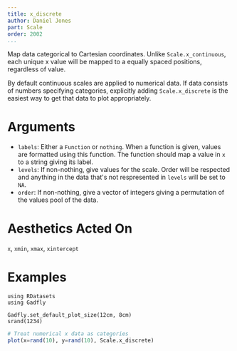 ```yaml
---
title: x_discrete
author: Daniel Jones
part: Scale
order: 2002
...
```


Map data categorical to Cartesian coordinates. Unlike `Scale.x_continuous`, each
unique x value will be mapped to a equally spaced positions, regardless of
value.

By default continuous scales are applied to numerical data. If data consists of
numbers specifying categories, explicitly adding `Scale.x_discrete` is the
easiest way to get that data to plot appropriately.

# Arguments

  * `labels`: Either a `Function` or `nothing`. When a
    function is given, values are formatted using this function. The function
    should map a value in `x` to a string giving its label.
  * `levels`: If non-nothing, give values for the scale. Order will be respected
    and anything in the data that's not respresented in `levels` will be set to
    `NA`.
  * `order`: If non-nothing, give a vector of integers giving a permutation of
    the values pool of the data.


# Aesthetics Acted On

`x`, `xmin`, `xmax`, `xintercept`

# Examples

```{.julia hide="true" results="none"}
using RDatasets
using Gadfly

Gadfly.set_default_plot_size(12cm, 8cm)
srand(1234)
```

```julia
# Treat numerical x data as categories
plot(x=rand(10), y=rand(10), Scale.x_discrete)
```
